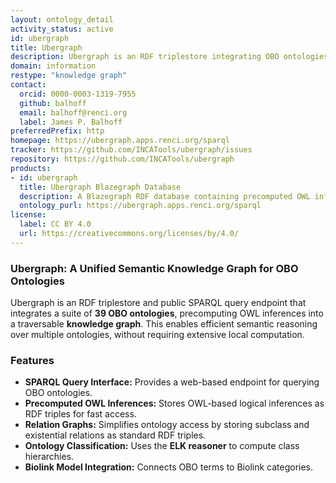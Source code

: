 ```yaml
---
layout: ontology_detail
activity_status: active
id: ubergraph
title: Ubergraph
description: Ubergraph is an RDF triplestore integrating OBO ontologies into a unified semantic graph
domain: information
restype: "knowledge graph"
contact:
  orcid: 0000-0003-1319-7955
  github: balhoff
  email: balhoff@renci.org
  label: James P. Balhoff
preferredPrefix: http
homepage: https://ubergraph.apps.renci.org/sparql
tracker: https://github.com/INCATools/ubergraph/issues
repository: https://github.com/INCATools/ubergraph
products:
- id: ubergraph
  title: Ubergraph Blazegraph Database
  description: A Blazegraph RDF database containing precomputed OWL inferences for OBO ontologies
  ontology_purl: https://ubergraph.apps.renci.org/sparql
license:
  label: CC BY 4.0
  url: https://creativecommons.org/licenses/by/4.0/
---
```


### Ubergraph: A Unified Semantic Knowledge Graph for OBO Ontologies

Ubergraph is an RDF triplestore and public SPARQL query endpoint that integrates a suite of **39 OBO ontologies**, precomputing OWL inferences into a traversable **knowledge graph**. This enables efficient semantic reasoning over multiple ontologies, without requiring extensive local computation.

### Features
- **SPARQL Query Interface:** Provides a web-based endpoint for querying OBO ontologies.
- **Precomputed OWL Inferences:** Stores OWL-based logical inferences as RDF triples for fast access.
- **Relation Graphs:** Simplifies ontology access by storing subclass and existential relations as standard RDF triples.
- **Ontology Classification:** Uses the **ELK reasoner** to compute class hierarchies.
- **Biolink Model Integration:** Connects OBO terms to Biolink categories.

